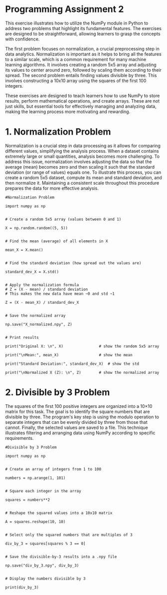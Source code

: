 # Programming Assignment 2

This exercise illustrates how to utilize the NumPy module in Python to address two problems that highlight its fundamental features. The exercises are designed to be straightforward, allowing learners to grasp the concepts with confidence. 

The first problem focuses on normalization, a crucial preprocessing step in data analytics. Normalization is important as it helps to bring all the features to a similar scale, which is a common requirement for many machine learning algorithms. It involves creating a random 5x5 array and adjusting its values to center around zero, followed by scaling them according to their spread. 
The second problem entails finding values divisible by three. This involves constructing a 10x10 array using the squares of the first 100 integers. 

These exercises are designed to teach learners how to use NumPy to store results, perform mathematical operations, and create arrays. These are not just skills, but essential tools for effectively managing and analyzing data, making the learning process more motivating and rewarding.

# 1. Normalization Problem
Normalization is a crucial step in data processing as it allows for comparing different values, simplifying the analysis process. When a dataset contains extremely large or small quantities, analysis becomes more challenging. To address this issue, normalization involves adjusting the data so that the average (mean) becomes zero and then scaling it such that the standard deviation (or range of values) equals one. To illustrate this process, you can create a random 5x5 dataset, compute its mean and standard deviation, and then normalize it. Maintaining a consistent scale throughout this procedure prepares the data for more effective analysis.

	#Normalization Problem

	import numpy as np
 

	# Create a random 5x5 array (values between 0 and 1)
 
	X = np.random.random((5, 5))
 

	# Find the mean (average) of all elements in X
 
	mean_X = X.mean()
 

	# Find the standard deviation (how spread out the values are)
 
	standard_dev_X = X.std()
 

	# Apply the normalization formula
	# Z = (X - mean) / standard deviation
	# This makes the new data have mean ~0 and std ~1
 
	Z = (X - mean_X) / standard_dev_X
 

	# Save the normalized array
 
	np.save("X_normalized.npy", Z)
 

	# Print results
 
	print("Original X: \n", X)                # show the random 5x5 array
 
	print("\nMean:", mean_X)                  # show the mean
 
	print("Standard Deviation:", standard_dev_X)  # show the std
 
	print("\nNormalized X (Z): \n", Z)        # show the normalized array


# 2. Divisible by 3 Problem

The squares of the first 100 positive integers are organized into a 10×10 matrix for this task. The goal is to identify the square numbers that are divisible by three. The program's key step is using the modulo operation to separate integers that can be evenly divided by three from those that cannot. Finally, the selected values are saved to a file. This technique illustrates filtering and arranging data using NumPy according to specific requirements.

	#Divisible by 3 Problem

	import numpy as np
 

	# Create an array of integers from 1 to 100
 
	numbers = np.arange(1, 101)  
 

	# Square each integer in the array
 
	squares = numbers**2  
 

	# Reshape the squared values into a 10x10 matrix
 
	A = squares.reshape(10, 10)  
 

	# Select only the squared numbers that are multiples of 3
 
	div_by_3 = squares[squares % 3 == 0]  
 

	# Save the divisible-by-3 results into a .npy file
 
	np.save("div_by_3.npy", div_by_3)  
 

	# Display the numbers divisible by 3
 
	print(div_by_3)  
